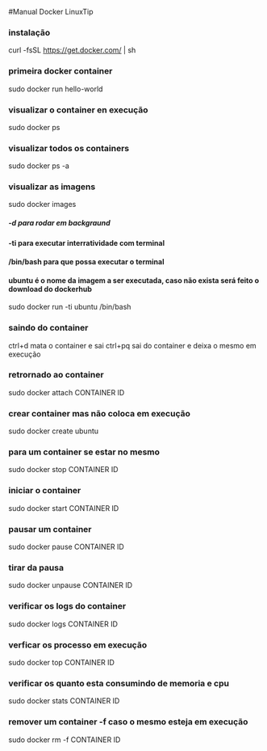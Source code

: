 #Manual Docker LinuxTip

### instalação 
curl  -fsSL https://get.docker.com/ | sh

### primeira docker container 
sudo docker run hello-world

### visualizar o container en execução
sudo docker ps

### visualizar todos os containers 
sudo docker ps -a 

### visualizar as imagens 
sudo docker images 

##### -d para rodar em backgraund 
#### -ti para executar interratividade com terminal 
#### /bin/bash para que possa executar o terminal 
#### ubuntu é o nome da imagem a ser executada, caso não exista será feito o download do dockerhub
sudo docker run -ti ubuntu /bin/bash

### saindo do container 

ctrl+d mata o container e sai
ctrl+pq sai do container e deixa o mesmo em execução

### retrornado ao container 
sudo docker attach CONTAINER ID

### crear container mas não coloca em execução
sudo docker create ubuntu 

### para um container se estar no mesmo 
sudo docker stop CONTAINER ID

### iniciar o container 
sudo docker start CONTAINER ID

### pausar um container 
sudo docker pause CONTAINER ID 

### tirar da pausa 
sudo docker unpause CONTAINER ID 

### verificar os logs do container 
sudo docker logs CONTAINER ID 

### verficar os processo em execução 
sudo docker top CONTAINER ID 

### verificar os quanto esta consumindo de memoria e cpu 
sudo docker stats CONTAINER ID 

### remover um container -f caso o mesmo esteja em execução
sudo docker rm -f CONTAINER ID 

